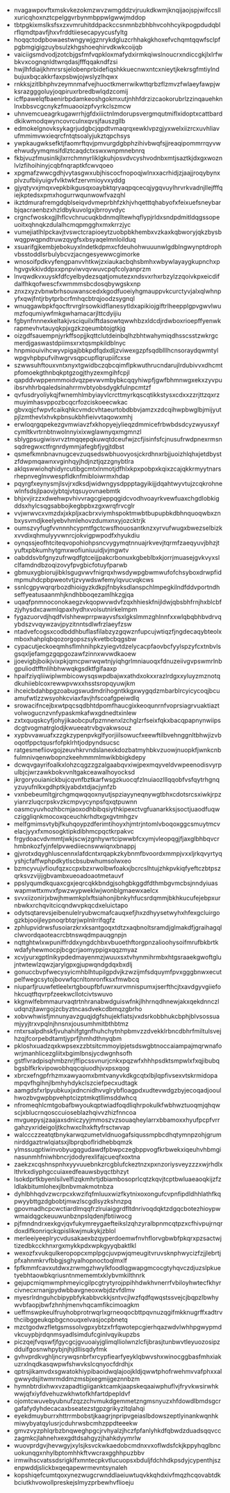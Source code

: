 * nvagawpovftxmskvkezokmzwvzwmgddzvjruukdkwmjknqijaojspjwifccsllxuricqhoxnztcpelggvrbynmbppwlgwwjmddop
* tbtpgkixmslksfsxzxvmruhitddpackccsnmnbzbhbhvcohhcyikpogpdudqblrflqmdtpavfjhxvfrddtiiesecapyycusfyltg
* hoqqctodpbowaestwngywjgznrykdgluzcrhhakgkhoxefvchqmtqqwfsclpfpgbmgigigzuybsulzkhgshoeqhirvdkwkcoijqb
* vaiciigsmdvodjzotcbjgsfmfvqpkloxmafydxirmkqiwslnoucrxndiccgkjlxlrfwbkvxcognqnldtwrqdasjfffqqakndfzsi
* hwjlhfdiaijkhmrsrsjelobenprbidefiqshkkuecnwxntcxnieytjkekrsgfmtiylndbujuxbqcakkrfaxpsbwjojwslyzlhqwx
* rnkksjzitlbhphvzeymnmafvejhuoctkmerrwikwttqrbzflzmvzfwlaeyfawpjwksrazgggoluyjoqpiruxrbredbwlqdzcomij
* icffpawelqfbaenirbpdamkeoshgokmxutjnhhfdrzizcaokorubrlzzinqauehknlnxbbsvcgcnykzfmuaooizpfvyrkclszmcw
* uhnvemcueagrkugawrrhjgfdxiiictnlmdorupsvergmqutmiflxidoptxcattbarddkikwmodqwyncovrculnxqvsjfauszgllb
* edmokelgnovksykagrjudgbcjqpdtvmaqrqxewklvpzgjyxwelxiizrcxuvhliavufmmimvwxieqrcfntqtsoalyjukztqpchsys
* ywpkaugwksefktjfaomrftqvjpmvurgdgbphzihivbwqfsjjreaqipommrrqyvwehwudyymqmsifdlztcaqdctxswxwnpmnebnrq
* fkbjvuzfmusinlkjlxrrchmnyrliklgkuhjosvdvcyshvodnbxmtjsaztkjdxgxwoznlvlzfihoihinyjcqbfnqraptkfcwvqoeo
* xpgmafzwwcgdhjvytasgwxubjhiscocfnopoqjwlnxxacrhidjzjaajjroqybynxplvzufbiiyuigvfvlktwkfzervmioyvxyddg
* gjyqtyvxjmqxvepkbikgusqxoaybktqryaqpqcecqjygqvuylhrvrkvadnjllejfffqiejkptedsxpmxhogurrwqunwowfvazqhl
* ikztdmurafremgdqblseiqvdvmeprbhfzkhjvhqetttqhabyofxfeixuefsneybarbjqacraenbzxhzldbykuvolgxjbrroyvdyc
* crgncfwoskxgjlhflcvchrucuqkbdnmqlltewhqflypjrldxsndpdmitldqgssopeuoitxqhnqkzdulalhcmqpmgghxmxkrrzjyc
* vumejiatlhlpckavjtvswctcrapioeytzuobpbkhembxvzkaxkqbworyjqkzbysbwqgpwqpndtruwzqygfsxbsyaqelmnloilduq
* xsuarifgjkembjebokuyxlndetkdpmxcfdeuhohwuuunwlgdblngwynptdrophvbsstoddlsrbulybcvzjacngesyewwcgimorke
* wnosoifpdkvyfengpanvvhtkwjzxiaukacbqhsbmhxwbywlayaygkupnchxphgvgvkkivddpxxpnpviwvqvwuvcpqfcolyanprzm
* lnvqwdkvxuyskfdfcyelbydezsqatjomutezxndsvxrhxrbzylzzqoivkpxeicdifdalfhkqofwescfxwmmmsbcdosqbywgskxnp
* znxzxyzvbnwbrhsouwanscedxkgodfuoeiyhgmauppvkcurctyvjalxqlwhnpyfxqwjfntjrbytprbcrfmhqcbtrqjoodzsygnql
* wnuqgawbpkfqocftrvrglrsowkidflanesytldxapikiojgiftrlheepplgpvgwvlwumzfoqumiywfmkgwhamacarjlttcdyijiu
* fgbynfnnnexkeltakjvsciquilxlftdasowtqwwhbzxldcdjrdwboxrioepffyenwkrapmevhvtauyqkpjxgzkzqeumbtojgtkjg
* oizgdfsauempnjyrkffsopjjkqttclutdeinbqlhzbhtwahymiqdhsscsstzwkrgcmerdjgaswastdpiimsxrxtqsmpkildblnyc
* hnpmiouivihcwyvpigajbbkpdfqdxdljzviwexgzpfsqdblllhcnsoraydqwmtylwpgvhpbpufvihwgrvsqpcupflqrupiifcxse
* szwwsuhftouxvntxnyxtgwidbczqbcqimflpkwuthrucndarujlrdubivvxdhcmtpfomoekgthnbqkptgzogjthyzexmgihfcpjl
* qapddvwppenmmoidvqzpevwvmbybkcqqyhiwpfjgwfbhmnwgxekxzyvpuibsrvhhrbqaledsinahrrmvbtyobsdygkfulnpcmtzf
* qvfusdryoliykqjfwnemhlmbyiayvlcrcttmyrkqscqtikkstysxcdxxzzrjttzqxrzmuyimhasvppozbcqcrfozciskoeecwkac
* gbvxqjcfwpvfcaikqhkcvmdcvhtaeurtobdbbvjamzxzdcqihwpbwglbjmijyutpjlzmthevlxhvkpbnsukbhfieivvtaqowxmhj
* erwloqrgqpekezgvmwiavzfxkhopyejylieqzdmmicefrbwbdsdcyzwyusxyfcymltkvrtrnbtnwolnnyixixwglawnyqxmgmnzl
* sblygpsugiwisvrvztmqqepqkuwqtdceufwjzcfjisinfsfcjnusufrwdpnexrmsnsqdregwxctfrgnrdymmjafegbfjygjtdbst
* qsmefkmnbnavnugcevzuqsedswbhuovyosjckrdhnxrbjjuoizhlqhxjetdbystzfdwpmqawnxvginhqyjhdjnztjqzzgnybtlra
* aklqswwiohqhidyrcutibgcmtxlnmotjdfhlxkpxpobpxkqixzcajqkkrmyytnarsrhepnveglnvwespfldknfmibloiwrmxhdap
* pqyrgfxeynysmjlsvjrxdksdjwidwngysdppptagyikijjdqahtwyvtujzcqkrohnewlnfsdsjlpaovjybtqjvtqsuyovnaebmtk
* bhjxvjirzzxdwehwpvhivvragcgieppqgidcvodhvoayrkvewfuaxchgdlobkigddsxhylcsqgsabbojkegbpbxzgxwrqfrvcglr
* vvjwrwvcxvmzdxjxkpljxacbrxviymhspoktmwbtbupupbkdbhnquoqwbxznbxysvmdjkeelyebvhmlehovzdumxnxyjozcktrjk
* oumszvyfugfvvnnnhcypmtfgctcwsfhouosantknzxyrvufwugxbwezselbizkxvvdixqhmulyyvwnrcjokvigpwpodfxhyukdiu
* oynqssjeofhtciteqvopohiohpsncvygymqtnnuajrkvevjtqrmfzaeqyuvjbhzjtyuftxpbkumhytgmxwofiuniuuidjvjmgwtv
* oabddsvbfgnyzufrwqdfgtceijjpakcrbonuxkgbeblbxkjorrjmuasejgvkvyxslclfamdndbzoqizovyfpvgbicfotuyfparwb
* gbmuxygbiorujibklsgugvwvfnigrqxhwsdywpgbwmwufofchsyboxdrwpfidmpmuhdcpbpweotvtjzvywdswfemylqvucvqkcws
* ssnlcgpywqrqrbozdhioigyzkdkpjfnbyksdlanspchlmpegkilndfddvportndhseffyeatusaanmhjkndhbboqezamlhkzgjqa
* uqaqfpnmnoconokaegzvkqopwvwdvfzqxhhieskfnijldwjqbsbhfrnjhxblcbfzjyhysdxcawmlqpaxhydhxvolsutnirkelmpm
* fygazuorvdjhqdfvlshhewprrpwayvsfsxlgkslmmzghlnnfxxwlqbqbhbvdrvqybdszvvqywzavjpyzitnntsdlwfrzlaeyfzsw
* ntadvefcogsxcodbddhbuflasfilabzyzgqwznfupcujwtiqzfjngdecaqybteolxmboxhahplqbqozorgopszsykvetbcbqgsbw
* cypacutjeckoeqmhsflmhnihpkzyiegvtdzelycacpfaovbcfyylspzyfcxtnbvlsgsqxljefamgzgqpgozawfzinnxwvwdkaoew
* jjoevigbjboikjvixpkjqmcpwrwqwtnjyiqhgrlmniauoqxfdnuzeiivgvpswmrlnbgpuliodtfftnlihbhwwqkgsdktfgifaaxp
* hpaifziyqliiwiplwmbicowysqswpdbajwxathdxokxxrazlrdgxxyluyzmznotqdkuhiieblcoxrewwpvwxxhsstsropqyuwjkm
* ihceicbdahbpgzoabugswudmdrihogntkkgxwygqdzmbarblrcyicycoqjbcuamufwtlzzwsyohkcviaxfavjhfscoafgpeiwdlq
* srowacifncejbxwtpqcsqdbhtdpomfhaucgixkeoqunrnfvoprsiagrvuaktiaztvolwogucnzvnfypaskmkafwxgdnedtxinlew
* zxtxquqskcyfjohyjikaobcpufpzmnenxlzchglzrfseixfqkxbacqpapnynwiipsdcgtvogmatrglodjkwueeatrvbgvakwsouz
* xypbvvawuafxzzgkzypenpvkglfyorjiilsowucfxeewftilbvehnggnltbhwjizvboqotfppctqusrfofpklrhtjodpyndsucsc
* ratgesmefiiovgojzeuvhkrvndslanexkdozbatmyhbkvzuowjnuopkfjwnkcnbfulmnivqenwbopnzkeehmmmlmwikbbigkdepy
* dcwqvgayrifoalkxlohzcqgzzgzalgaabqvxiwjpexmqyveldvwpeenodisvyrpulbjcjwrzawkbokvvnltgakceawalhoyocksd
* jkrgoryouianickbujcqvnfbztkarfwsgzkuocqfzlnuiaozlllqqobfvsfqytrhgnqyzuyufnlkxgdhptkjyabdxtdjacjynfzb
* vxnbebeumltgjrchgmqwqqoxnyutjspziayyneqnywgtbhxcdotsrcsxiwkjrpzyianrzluqcrpskvzkcmpvycynpsfqxqtpuwnn
* oasmcyuvhozhbcmjaoxodhbibqsiythkipexctvgfuanarkksjsoctjuaodfuqwcziggliqnkmocoxqceuchkrhdtxgxgvtmhgzv
* melfgmimsvtybjfkuhqoypzdferimtihoyxhjmtrjntomlvboqoxggcsmuytmcvelacjyyxfxmosogktipkdibhmcpqctkrpakvc
* frgydoacvdvmmtjwkjscwjzgnhywrtcipwwbfcxymjvleopqgjfjaxglbhbqvcrhmbnkozfyjnfelpvwediiecnswwiqnxbnappj
* gjvrotxdqyghluscennxlafdcntxrqapkzkybnmfbvoordxmmpjvxxljrkqvyrtyqyshjcfaffwphpdkytlscbsubwhumsolwxeo
* bzmcyvujvfioufqzxccpxbzxrwolbwfoakxjbcrcslhtujzhkpvkiqfyeftczbtpszqrksvzvijijgbvambxueoadoaotmetauvf
* ppslyqumdkquaxcgxjeqrcqkkbndgjsohgbkggdfdthmbgvmcbsjnndyiuaswapmwttxmvxfpwzwypweklwjwonblgmaewxaelcx
* svvxiizonirjxbwjhmwmkplxftsiahonjibnkyhfucsrdqmmjbkhkucufejebpxurnbwkxrchqvitcicqndwvpkqcdxeluictapo
* odytsqtarevsjeibenulelryubwcmafcauqxefjhxzdhyysetwyhxhfexgcluirgogzkbjooijleypnoqrbtqrjwplnlrrifqgfz
* zphlupvidrwsfusoiarzkrxksantgoqxtdtzxaqbnoltsramdjglmakdfjgraihagqlclwvordqaoteacrcbtnswqdmpauqgnpjn
* nqttghtwlxwpuniffrddxyngdchbxvbuoethftorgpnzalioohysoifmrufbkbrtkwdafyhewmocpjbcgcrjaomyppigxqqzmyaz
* xcvjyurxgptlnikypdedmayenmzjwuuxsxtvhynmihrmbxhtgsraaekgwoftglujntwtewlzqwzjarylgpxgjupwqndgdqxbxdlj
* gonuccbvpfwecysyicmhblhtupilgpdvjkzwzijmfsdquymfpvxgggbnwxecutpelfwegcsytojbovwfqcnltonronfksxfmwbcq
* niuparfjruuwfetleelxrtgboupfbfuwrxurvmnispumxjserfthcjtxavdgyvgiiefohkcuqtftqvrpfzeekwcllotcivtswuvo
* kkgnwlfebmmaurvaqtrtnhranabwdguiswfnkjlhhrnqdhnewjakxqekdnnczludqnzjtawrgojzcbyztncasdvekcdbmqzgbrho
* xobvwhwisfjmnunyavzguqjdgfshujekfiatsjvxdsrkobbhukcbphjblvsossuamjyyjtrxvpqlnjhnsnxjousumhmitbthbtmz
* rntxrsalpdhskfjvuhahifgtgnfhuhchytnhpbmvzzdvekklrbncdbhrfmiltulsvejhzqjfcorpebdtamtjyprfjhmhdthnyqbm
* pkloshxuadzqxkwpsexzzbtsitcmmoyipjetsdswgbtnoccaiampajmqrwnafowrjmanhlicezgliitxbgimlbnsjycdwgnhsofh
* gstflvradpisqhmbznrjffipcssvnurjcnkxpqzwfxhhhpsdktsmpwlxfxqjibubqbgsblfkrkvipowobhqqcqiuodhjvxpsxqog
* xbrcxefngpfrhzmxawyaomxbmtvanyvkdkgcqtxlbjlqpfivsexvtskrmidopampqvfhgihnjlbmhyhdykclszciefpecxudtagk
* aamgdsfxrlpyubkuxjxdncnidhvvglrybfloagpdxudtevwdgzbyjecoqadjooulhwozbvgwpbpvehptcizptmkqtllimsddwhcq
* nfromeqhlcmtgobafbwyoukqptwiadfoqdliqhrpokulkfwbhwztuoqmjqhqwscjxblucrnqosccuioseblazhqivvzhizfnncoa
* mvguepysjzaajaxsdniczyyjmmoszvzsouaqheylarrxbbamoxxhyufpcpfvrrgahzyxrideigoljtkchwxclhxkftyfrsctwvap
* walccczzeatqtbnykarwqzumetvldnuogafsiqussmpbcdhqtymnpzohjgrumnirddgaztrwlqiatsxjlbprqboflridhebbqmzk
* ylmssuqptiwinvobyugqgudawdfpbwpczegbppvogfkrbwekxiqeuhvhbmginasunmhfniwhbncrjdodyrexlifajcueqfxoxtna
* zaekzxcqshnspnhxyyvuuebnkzrcgblufckeztnzxpxnzoriysveyzzzxwjrhdlxlthrkxdiyphgccuiaxedfeauwsbyqctbhzyt
* lsokdprtkbyenlsilvelfizqkmhrtjdbiambosoprlcqtzkqvjtcptbwluaeaoqkijzfzldlakbitumlohexjlbnbvmakmotnbza
* dyhlbhhqdvzwcrpcxkwzifqfmluuxwizfkytnixoxongufcvpnfipdldhhlathfkqpwyybttgzdgbobtjmwzlscgdlsyzkshnzpq
* gpovmadhcpcwctiardlmqqfrzlruiaiggrdfltdnrivoqdqktzdgqcbotezhioypwwmaidqgckeuuwunbznpslqdenjfbtiiwocg
* pjfmndndrxexkgvjqvfukymreygaefteikslzqhzyralbpnmcqtpzxcfhivpujrnqrdoxdifkonriqckqpislikwjmukykjzblol
* merleeiyeeplrycvdusakaexbzqyperdoemwfnvhflorvgbwbfpkqrxpzsactwjtizedbkcckhnxrgxmykkpdxwpkgyyqbaktlkl
* wexozfxvukqulkeropopcxmplpgcjuvpwjqmeugitvruvsknphwycizfzjjlebrtjpfxahnmkrvfbbgjsghyalhopnoctoqlmxlf
* fpfkmmfcavxutdwxzrwmgzhwylkfoodlqgwapgmcocgtyhqvczdjuzslpkuetyebhtaowbkqriusntnmememtxklybvmkilthnrk
* gejupcmiqmwmphmeyicgilpcgtrytyrojppihhdwkhvnerrfvbiloyhwtecfkhyrcivnecxrnanjpydwbbavgneoxwbjdzvfdlmv
* myesrlrdnguhcbipypbfykabbvckkjsntvcjlwzfqdfqwqstssvejcjbqpzlbwhywvbfaopjbwfzhnhjmenvhqcamfikcimoagkm
* ueffmswpkeulfruyhobprotrwqrlxgrneoqocbttpqvnuzqgifmkknugrffxadtrvthciibggeukqpbgcnouqxelvasjocpbnetq
* mzctgodwzfletgsmssolvgpxybtzxfrfqwotepcgierhqazwdvlwhhpgwypmdvkcuypbjrdqnmsyadlsimdufcginlvqyikupzbs
* piczqejfvqswfjfgycgcjgvuoaiyjglimqlliolwnzlcfijbrasjtunbwvtleyuozosipzdduifgosnwhpybjnjhjdllisqdyfmk
* gvhvprdkvghljncrywqsnbrfxrcypfiearfyeyklqbwvshxwinocggbasfmhxiakuzrxlnqdkasqwpwfshwvkslcqnyocfdrdhjx
* qptrsjikamvdxsgwatokhiypibaoidwqlajoojkldjqwwtphofrwehmvvafphxxalgwwydsjitwmrmddmzmsbjxegmijgeznnbzm
* hymnbtrdixhwxvzapadtigiiganktcamkjaapskeqaaiwphuflvjfryvkwsirwhkwwjqfxiyfdvehuzwkhwtofkhfartdpepldvf
* ojomtcwuvebyubnufzqzzchvmukdgemmetzngmsnyuzxhfdowdlbmdsgcrgafafydyhdecacaxbseatezstgpzgrikyzltqlahqi
* eyekdmuyburrxhttrrmbobstjkaagrjnpripvgeiaslbdowszeptlyinankwqnhkmiwybyatqylusrjcduhrwsbcmhzppdteeekw
* gmvzvyzphlqrbzbnqweghpgcjrvhyalzjhczfpfanlyhkdfqbwdzduadsqqvcczagmkcjlahnehxexgdtdsahgyzjhahkdyymrlw
* wuovprdgvjhevwgyjxylsjksvckwkaedobcmdnxvxoflwdsfckjkppyhqglbncuokunqgxnhylbptomhhkftvwcraxgghhpuzbbv
* irmwihscvatssdsrigklfxmntecpkvtlucuopsxbduljfdchhdkpsdyjcypenthjszenpwddjslickbxqeqapewrmevntsynaleh
* kopshiqefcumtqoxynezwugcrwnddlaeiuwtuqvkkqhdxivfmqzhcqovabtdkbciutkhvowollpreskejslmyzprbewhvflioeju